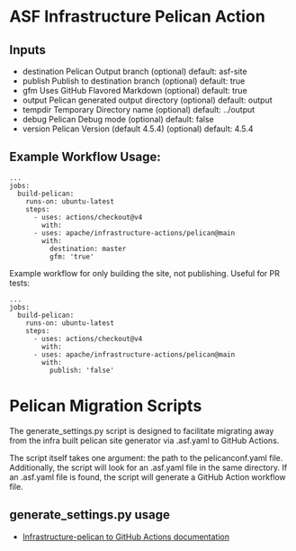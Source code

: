 # ASF Infrastructure Pelican Action

## Inputs
* destination 	Pelican Output branch (optional) 	 	default: asf-site
* publish 	Publish to destination branch (optional) 	default: true
* gfm 	 	Uses GitHub Flavored Markdown (optional) 	default: true
* output 	 	Pelican generated output directory (optional) 	default: output
* tempdir 	Temporary Directory name (optional) 	 	default: ../output
* debug 	 	Pelican Debug mode (optional) 	 		default: false
* version 	Pelican Version (default 4.5.4) (optional) 	default: 4.5.4

## Example Workflow Usage:

```
...
jobs:
  build-pelican:
    runs-on: ubuntu-latest
    steps:
      - uses: actions/checkout@v4
        with:
      - uses: apache/infrastructure-actions/pelican@main
        with:
          destination: master
          gfm: 'true'
```

Example workflow for only building the site, not publishing. Useful for PR tests:

```
...
jobs:
  build-pelican:
    runs-on: ubuntu-latest
    steps:
      - uses: actions/checkout@v4
        with:
      - uses: apache/infrastructure-actions/pelican@main
        with:
          publish: 'false'
```


# Pelican Migration Scripts

The generate_settings.py script is designed to facilitate migrating away from the
infra built pelican site generator via .asf.yaml to GitHub Actions.

The script itself takes one argument: the path to the pelicanconf.yaml file.
Additionally, the script will look for an .asf.yaml file in the same directory.
If an .asf.yaml file is found, the script will generate a GitHub Action workflow file.

## generate_settings.py usage
* [Infrastructure-pelican to GitHub Actions documentation](https://cwiki.apache.org/confluence/display/INFRA/Moving+from+Infrastructure-pelican+to+GitHub+Actions)
